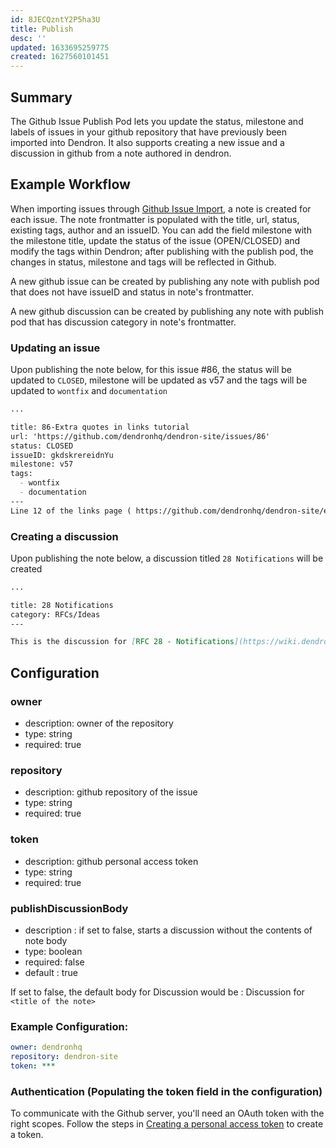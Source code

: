 ```yaml
---
id: 8JECQzntY2P5ha3U
title: Publish
desc: ''
updated: 1633695259775
created: 1627560101451
---
```


## Summary

The Github Issue Publish Pod lets you update the status, milestone and labels of issues in your github repository that have previously been imported into Dendron. It also supports creating a new issue and a discussion in github from a note authored in dendron. 

## Example Workflow

When importing issues through [Github Issue Import](https://wiki.dendron.so/notes/2H9FBzagX9wf4b0V0ADGG.html), a note is created for each issue. The note frontmatter is populated with the title, url, status, existing tags, author and an issueID. You can add the field milestone with the milestone title, update the status of the issue (OPEN/CLOSED) and modify the tags within Dendron; after publishing with the publish pod, the changes in status, milestone and tags will be reflected in Github.

A new github issue can be created by publishing any note with publish pod that does not have issueID and status in note's frontmatter.

A new github discussion can be created by publishing any note with publish pod that has discussion category in note's frontmatter.


### Updating an issue

Upon publishing the note below, for this issue #86, the status will be updated to `CLOSED`, milestone will be updated as v57 and the tags will be updated to `wontfix` and `documentation`


```markdown
...

title: 86-Extra quotes in links tutorial
url: 'https://github.com/dendronhq/dendron-site/issues/86'
status: CLOSED
issueID: gkdskrereidnYu
milestone: v57
tags: 
  - wontfix
  - documentation
---
Line 12 of the links page ( https://github.com/dendronhq/dendron-site/edit/master/vault/dendron.tutorial.links.md ) has two consecutive back-quotes before the [[  that do not appear to be necessary. I am not sufficiently confident of this to submit a PR, however.
```
### Creating a discussion

Upon publishing the note below, a discussion titled `28 Notifications` will be created 

```markdown
...

title: 28 Notifications 
category: RFCs/Ideas
---

This is the discussion for [RFC 28 - Notifications](https://wiki.dendron.so/notes/o5AQmw9bsPQspYuTjdmnK.html).
```

## Configuration

### owner
* description: owner of the repository
* type: string
* required: true

### repository
- description: github repository of the issue
- type: string
- required: true

### token
- description: github personal access token
- type: string
- required: true

### publishDiscussionBody
- description : if set to false, starts a discussion without the contents of note body
- type: boolean
- required: false
- default : true

If set to false, the default body for Discussion would be : Discussion for `<title of the note>`
### Example Configuration:
```yml
owner: dendronhq
repository: dendron-site
token: ***
```

### Authentication (Populating the token field in the configuration)

To communicate with the Github server, you'll need an OAuth token with the right scopes.
Follow the steps in [Creating a personal access token](https://docs.github.com/en/github/authenticating-to-github/keeping-your-account-and-data-secure/creating-a-personal-access-token) to create a token.
